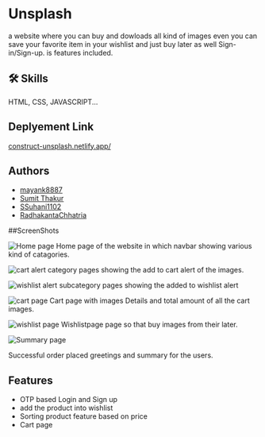
# Unsplash
a website where you can buy and dowloads all kind of images even you can save your favorite item in your wishlist and just buy later as well Sign-in/Sign-up.
is features included.

## 🛠 Skills
 HTML, CSS, JAVASCRIPT...

## Deplyement Link

<a href="https://https://construct-unsplash.netlify.app/">construct-unsplash.netlify.app/</a>

## Authors

- [mayank8887](https://www.github.com/mayank8887)
- [Sumit Thakur](https://www.github.com/SamSumit007)
- [SSuhani1102](https://www.github.com/Suhani1102)
- [RadhakantaChhatria](https://www.github.com/RadhakantaChhatria)



##ScreenShots

![Home page](https://i.imgur.com/yy3jvUT.jpg)
 Home page of the website in which navbar showing various kind of catagories. 

![cart alert](https://i.imgur.com/xs83PLd.jpg)
category pages showing the add to cart alert of the images.


![wishlist alert](https://i.imgur.com/mQxMAD8.jpg)
subcategory pages showing the added to wishlist alert

![cart page](https://i.imgur.com/B9DFt29.jpgg)
Cart page with images Details and total amount of all the cart images.

![wishlist page](https://i.imgur.com/Fk4fDtD.jpg)
Wishlistpage page so that buy images from their later.

![Summary page](https://i.imgur.com/jNnAa8g.jpg)

Successful order placed greetings and summary for the users.

## Features
 
- OTP based Login and Sign up
- add the product into wishlist
- Sorting product feature based on price
- Cart page


